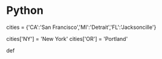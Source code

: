 # Python
cities = {'CA':'San Francisco','MI':'Detrait','FL':'Jacksoncille'}

cities['NY'] = 'New York'
cities['OR'] = 'Portland'

def 

